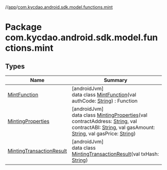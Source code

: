//[app](../../index.md)/[com.kycdao.android.sdk.model.functions.mint](index.md)

# Package com.kycdao.android.sdk.model.functions.mint

## Types

| Name | Summary |
|---|---|
| [MintFunction](-mint-function/index.md) | [androidJvm]<br>data class [MintFunction](-mint-function/index.md)(val authCode: [String](https://kotlinlang.org/api/latest/jvm/stdlib/kotlin/-string/index.html)) : Function |
| [MintingProperties](-minting-properties/index.md) | [androidJvm]<br>data class [MintingProperties](-minting-properties/index.md)(val contractAddress: [String](https://kotlinlang.org/api/latest/jvm/stdlib/kotlin/-string/index.html), val contractABI: [String](https://kotlinlang.org/api/latest/jvm/stdlib/kotlin/-string/index.html), val gasAmount: [String](https://kotlinlang.org/api/latest/jvm/stdlib/kotlin/-string/index.html), val gasPrice: [String](https://kotlinlang.org/api/latest/jvm/stdlib/kotlin/-string/index.html)) |
| [MintingTransactionResult](-minting-transaction-result/index.md) | [androidJvm]<br>data class [MintingTransactionResult](-minting-transaction-result/index.md)(val txHash: [String](https://kotlinlang.org/api/latest/jvm/stdlib/kotlin/-string/index.html)) |
